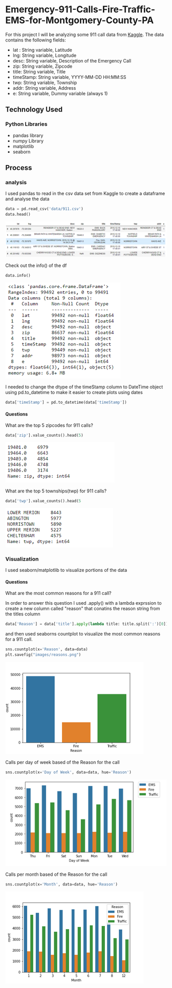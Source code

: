 # Emergency-911-Calls-Fire-Traffic-EMS-for-Montgomery-County-PA
For this project I will be analyzing some 911 call data from [Kaggle](https://www.kaggle.com/mchirico/montcoalert). The data 
contains the following fields:

* lat : String variable, Latitude
* lng: String variable, Longitude
* desc: String variable, Description of the Emergency Call
* zip: String variable, Zipcode
* title: String variable, Title
* timeStamp: String variable, YYYY-MM-DD HH:MM:SS
* twp: String variable, Township
* addr: String variable, Address
* e: String variable, Dummy variable (always 1)

## Technology Used 
### Python Libraries 
  * pandas library
  * numpy Library
  * matplotlib
  * seaborn

## Process 
### analysis

I used pandas to read in the csv data set from Kaggle to create a dataframe and analyse the data

```python
data = pd.read_csv('data/911.csv')
data.head()
```
![dataframe](images/dataframe.PNG)

Check out the info() of the df
```python
data.info()
```
![dataframe info](images/datainfo.PNG)

I needed to change the dtype of the timeStamp column to DateTime object using pd.to_datetime to make it easier to create plots using dates
```python
data['timeStamp'] = pd.to_datetime(data['timeStamp'])
```

#### Questions

What are the top 5 zipcodes for 911 calls?
```python
data['zip'].value_counts().head(5)
```
![top 5 zipcodes](images/zipcodes.PNG)

What are the top 5 townships(twp) for 911 calls?
```python
data['twp'].value_counts().head(5
```
![top 5 townships](images/twp.PNG)

### Visualization

I used seaborn/matplotlib to visualize portions of the data

#### Questions
What are the most common reasons for a 911 call?

In order to answer this question I used .apply() with a lambda exprssion to create a new column called "reason" that conatins the reason string from the titles column 

```python
data['Reason'] = data['title'].apply(lambda title: title.split(':')[0])
```

and then used  seaborns countplot to visualize the most common reasons for a 911 call.

```python
sns.countplot(x='Reason', data=data)
plt.savefig("images/reasons.png")
```
![Reasons for 911 call](images/reasons.png)

Calls per day of week based of the Reason for the call

```python
sns.countplot(x='Day of Week', data=data, hue='Reason')
```
![calls per day of week](images/countplotday.png)

Calls per month based of the Reason for the call

```python
sns.countplot(x='Month', data=data, hue='Reason')
```
![calls per day of week](images/countplotmonth.png)



